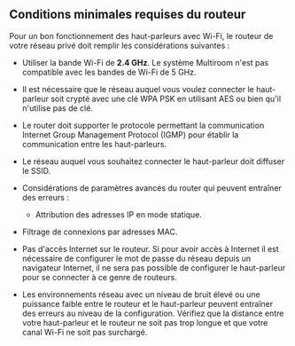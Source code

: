 ## Conditions minimales requises du routeur

Pour un bon fonctionnement des haut-parleurs avec Wi-Fi, le routeur de votre réseau privé doit remplir les considérations suivantes :

- Utiliser la bande Wi-Fi de <b>2.4 GHz</b>. Le système Multiroom n'est pas compatible avec les bandes de Wi-Fi de 5 GHz. 

- Il est nécessaire que le réseau auquel vous voulez connecter le haut-parleur soit crypté avec une clé WPA PSK en utilisant AES ou bien qu'il n'utilise pas de clé. 

- Le router doit supporter le protocole permettant la communication Internet Group Management Protocol (IGMP) pour établir la communication entre les haut-parleurs. 

- Le réseau auquel vous souhaitez connecter le haut-parleur doit diffuser le SSID. 

- Considérations de paramètres avancés du router qui peuvent entraîner des erreurs :
  - Attribution des adresses IP en mode statique. 
 -	Filtrage de connexions par adresses MAC. 
 - Pas d'accès Internet sur le routeur.  Si pour avoir accès à Internet il est nécessaire de configurer le mot de passe du réseau depuis un navigateur Internet, il ne sera pas possible de configurer le haut-parleur pour se connecter à ce genre de routeurs.   <br>

- Les environnements réseau avec un niveau de bruit élevé ou une puissance faible entre le routeur et le haut-parleur peuvent entraîner des erreurs au niveau de la configuration.  Vérifiez que la distance entre votre haut-parleur et le routeur ne soit pas trop longue et que votre canal Wi-Fi ne soit pas surchargé. 
